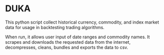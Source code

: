 # DUKA

This python script collect historical currency, commodity, and index market data for usage in backtesting trading algorithms.   
   
When run, it allows user input of date ranges and commodity names.  It scrapes and downloads the requested data from the internet, decompresses, cleans, bundles and exports the data to csv.
